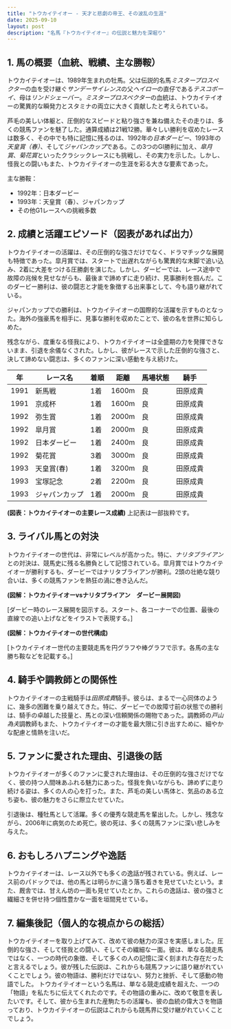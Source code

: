 ```yaml
---
title: "トウカイテイオー - 天才と悲劇の帝王、その波乱の生涯"
date: 2025-09-10
layout: post
description: "名馬『トウカイテイオー』の伝説と魅力を深堀り"
---
```


## 1. 馬の概要（血統、戦績、主な勝鞍）

トウカイテイオーは、1989年生まれの牡馬。父は伝説的名馬*ミスタープロスペクター*の血を受け継ぐ*サンデーサイレンス*の父*ヘイロー*の直仔である*テスコボーイ*、母は*リンドシェーバー*。*ミスタープロスペクター*の血統は、トウカイテイオーの驚異的な瞬発力とスタミナの両立に大きく貢献したと考えられている。  

芦毛の美しい体躯と、圧倒的なスピードと粘り強さを兼ね備えたその走りは、多くの競馬ファンを魅了した。通算成績は21戦12勝。華々しい勝利を収めたレースは数多く、その中でも特に記憶に残るのは、1992年の*日本ダービー*、1993年の*天皇賞（春）*、そして*ジャパンカップ*である。この3つのGI勝利に加え、*皐月賞*、*菊花賞*といったクラシックレースにも挑戦し、その実力を示した。しかし、怪我との闘いもまた、トウカイテイオーの生涯を彩る大きな要素であった。


主な勝鞍：

* 1992年：日本ダービー
* 1993年：天皇賞（春）、ジャパンカップ
* その他G1レースへの挑戦多数


## 2. 成績と活躍エピソード（図表があれば出力）

トウカイテイオーの活躍は、その圧倒的な強さだけでなく、ドラマチックな展開も特徴であった。皐月賞では、スタートで出遅れながらも驚異的な末脚で追い込み、2着に大差をつける圧勝劇を演じた。しかし、ダービーでは、レース途中で故障の兆候を見せながらも、最後まで諦めずに走り続け、見事勝利を掴んだ。このダービー勝利は、彼の闘志と才能を象徴する出来事として、今も語り継がれている。

ジャパンカップでの勝利は、トウカイテイオーの国際的な活躍を示すものとなった。海外の強豪馬を相手に、見事な勝利を収めたことで、彼の名を世界に知らしめた。

残念ながら、度重なる怪我により、トウカイテイオーは全盛期の力を発揮できないまま、引退を余儀なくされた。しかし、彼がレースで示した圧倒的な強さと、決して諦めない闘志は、多くのファンに深い感動を与え続けた。


| 年 | レース名 | 着順 | 距離 | 馬場状態 | 騎手 |
|---|---|---|---|---|---|
| 1991 | 新馬戦 | 1着 | 1600m | 良 | 田原成貴 |
| 1991 | 京成杯 | 1着 | 1600m | 良 | 田原成貴 |
| 1992 | 弥生賞 | 1着 | 2000m | 良 | 田原成貴 |
| 1992 | 皐月賞 | 1着 | 2000m | 良 | 田原成貴 |
| 1992 | 日本ダービー | 1着 | 2400m | 良 | 田原成貴 |
| 1992 | 菊花賞 | 3着 | 3000m | 良 | 田原成貴 |
| 1993 | 天皇賞(春) | 1着 | 3200m | 良 | 田原成貴 |
| 1993 | 宝塚記念 | 2着 | 2200m | 良 | 田原成貴 |
| 1993 | ジャパンカップ | 1着 | 2000m | 良 | 田原成貴 |


**(図表：トウカイテイオーの主要レース成績)**  上記表は一部抜粋です。


## 3. ライバル馬との対決

トウカイテイオーの世代は、非常にレベルが高かった。特に、*ナリタブライアン*との対決は、競馬史に残る名勝負として記憶されている。皐月賞ではトウカイテイオーが勝利するも、ダービーではナリタブライアンが勝利。2頭の壮絶な競り合いは、多くの競馬ファンを熱狂の渦に巻き込んだ。


**(図解：トウカイテイオーvsナリタブライアン　ダービー展開図)**

[ダービー時のレース展開を図示する。スタート、各コーナーでの位置、最後の直線での追い上げなどをイラストで表現する。]


**(図解：トウカイテイオーの世代構成)**

[トウカイテイオー世代の主要競走馬を円グラフや棒グラフで示す。各馬の主な勝ち鞍などを記載する。]


## 4. 騎手や調教師との関係性

トウカイテイオーの主戦騎手は*田原成貴*騎手。彼らは、まるで一心同体のように、幾多の困難を乗り越えてきた。特に、ダービーでの故障寸前の状態での勝利は、騎手の卓越した技量と、馬との深い信頼関係の賜物であった。調教師の*戸山為夫*調教師もまた、トウカイテイオーの才能を最大限に引き出すために、細やかな配慮と情熱を注いだ。


## 5. ファンに愛された理由、引退後の話

トウカイテイオーが多くのファンに愛された理由は、その圧倒的な強さだけでなく、彼の持つ人間味あふれる魅力にあった。怪我を負いながらも、諦めずに走り続ける姿は、多くの人の心を打った。また、芦毛の美しい馬体と、気品のある立ち姿も、彼の魅力をさらに際立たせていた。

引退後は、種牡馬として活躍。多くの優秀な競走馬を輩出した。しかし、残念ながら、2006年に病気のため死亡。彼の死は、多くの競馬ファンに深い悲しみを与えた。


## 6. おもしろハプニングや逸話

トウカイテイオーは、レース以外でも多くの逸話が残されている。例えば、レース前のパドックでは、他の馬とは明らかに違う落ち着きを見せていたという。また、厩舎では、甘えん坊の一面も見せていたとか。これらの逸話は、彼の強さと繊細さを併せ持つ個性豊かな一面を垣間見せている。


## 7. 編集後記（個人的な視点からの総括）

トウカイテイオーを取り上げてみて、改めて彼の魅力の深さを実感しました。圧倒的な強さ、そして怪我との闘い、そしてその繊細な一面。彼は、単なる競走馬ではなく、一つの時代の象徴、そして多くの人の記憶に深く刻まれた存在だったと言えるでしょう。彼が残した伝説は、これからも競馬ファンに語り継がれていくことでしょう。彼の物語は、勝利だけではない、努力と挫折、そして感動の物語でした。  トウカイテイオーという名馬は、単なる競走成績を超えた、一つの「物語」を私たちに伝えてくれたのです。その物語の重みに、改めて敬意を表したいです。そして、彼から生まれた産駒たちの活躍も、彼の血統の偉大さを物語っており、トウカイテイオーの伝説はこれからも競馬界に受け継がれていくことでしょう。
